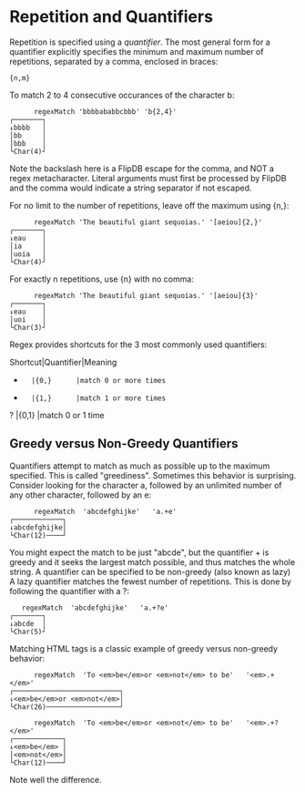 # Repetition and Quantifiers

Repetition is specified using a *quantifier*.  The most general form for a quantifier
explicitly specifies the minimum and maximum number of repetitions,
separated by a comma, enclosed in braces:

~~~
{n,m}
~~~

To match 2 to 4 consecutive occurances of the character b:

~~~
      regexMatch 'bbbbababbcbbb' 'b{2,4}'
┌───────┐
↓bbbb   │
│bb     │
│bbb    │
└Char(4)┘

~~~

Note the backslash here is a FlipDB escape for the comma, and NOT a regex
metacharacter. Literal arguments must first be processed by FlipDB
and the comma would indicate a string separator if not escaped.

For no limit to the number of repetitions, leave off the maximum using {n,}:

~~~
      regexMatch 'The beautiful giant sequoias.' '[aeiou]{2,}'
┌───────┐
↓eau    │
│ia     │
│uoia   │
└Char(4)┘
~~~

For exactly n repetitions, use {n} with no comma:

~~~
      regexMatch 'The beautiful giant sequoias.' '[aeiou]{3}'
┌───────┐
↓eau    │
│uoi    │
└Char(3)┘
~~~

Regex provides shortcuts for the 3 most commonly used quantifiers:

Shortcut|Quantifier|Meaning
*       |{0,}      |match 0 or more times
+       |{1,}      |match 1 or more times
?       |{0,1}     |match 0 or 1 time

## Greedy versus Non-Greedy Quantifiers

Quantifiers attempt to match as much as possible up to the maximum specified.
This is called "greediness". Sometimes this behavior is surprising.
Consider looking for the character a, followed by an unlimited number of any
other character, followed by an e:

~~~
      regexMatch  'abcdefghijke'   'a.+e'
┌────────────┐
↓abcdefghijke│
└Char(12)────┘

~~~

You might expect the match to be just "abcde", but the quantifier + is greedy
and it seeks the largest match possible, and thus matches the whole string.
A quantifier can be specified to be non-greedy (also known as lazy)
A lazy quantifier matches the fewest number of repetitions.
This is done by following the quantifier with a ?:

~~~
   regexMatch  'abcdefghijke'   'a.+?e'
┌───────┐
↓abcde  │
└Char(5)┘
~~~

Matching HTML tags is a classic example of greedy versus non-greedy behavior:

~~~
      regexMatch  'To <em>be</em>or <em>not</em> to be'   '<em>.+</em>'
┌──────────────────────────┐
↓<em>be</em>or <em>not</em>│
└Char(26)──────────────────┘

      regexMatch  'To <em>be</em>or <em>not</em> to be'   '<em>.+?</em>'
┌────────────┐
↓<em>be</em> │
│<em>not</em>│
└Char(12)────┘
~~~

Note well the difference.

